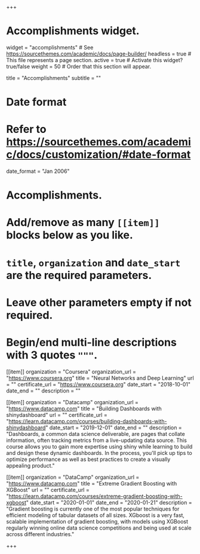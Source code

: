 +++
# Accomplishments widget.
widget = "accomplishments"  # See https://sourcethemes.com/academic/docs/page-builder/
headless = true  # This file represents a page section.
active = true  # Activate this widget? true/false
weight = 50  # Order that this section will appear.

title = "Accomplish&shy;ments"
subtitle = ""

# Date format
#   Refer to https://sourcethemes.com/academic/docs/customization/#date-format
date_format = "Jan 2006"

# Accomplishments.
#   Add/remove as many `[[item]]` blocks below as you like.
#   `title`, `organization` and `date_start` are the required parameters.
#   Leave other parameters empty if not required.
#   Begin/end multi-line descriptions with 3 quotes `"""`.

[[item]]
  organization = "Coursera"
  organization_url = "https://www.coursera.org"
  title = "Neural Networks and Deep Learning"
  url = ""
  certificate_url = "https://www.coursera.org"
  date_start = "2018-10-01"
  date_end = ""
  description = ""

[[item]]
  organization = "Datacamp"
  organization_url = "https://www.datacamp.com"
  title = "Building Dashboards with shinydashboard"
  url = ""
  certificate_url = "https://learn.datacamp.com/courses/building-dashboards-with-shinydashboard"
  date_start = "2019-12-01"
  date_end = ""
  description = "Dashboards, a common data science deliverable, are pages that collate information, often tracking metrics from a live-updating data source. This course allows you to gain more expertise using shiny while learning to build and design these dynamic dashboards. In the process, you'll pick up tips to optimize performance as well as best practices to create a visually appealing product."
  
[[item]]
  organization = "DataCamp"
  organization_url = "https://www.datacamp.com"
  title = "Extreme Gradient Boosting with XGBoost"
  url = ""
  certificate_url = "https://learn.datacamp.com/courses/extreme-gradient-boosting-with-xgboost"
  date_start = "2020-01-01"
  date_end = "2020-01-21"
  description = "Gradient boosting is currently one of the most popular techniques for efficient modeling of tabular datasets of all sizes. XGboost is a very fast, scalable implementation of gradient boosting, with models using XGBoost regularly winning online data science competitions and being used at scale across different industries."

+++
